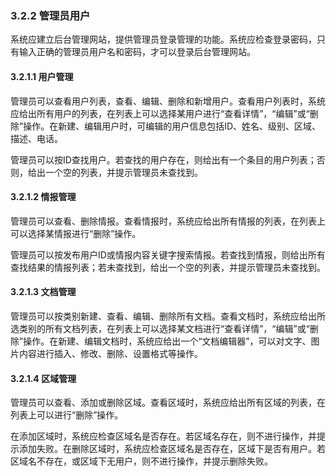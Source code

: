 
### 3.2.2 管理员用户

系统应建立后台管理网站，提供管理员登录管理的功能。系统应检查登录密码，只有输入正确的管理员用户名和密码，才可以登录后台管理网站。

#### 3.2.1.1 用户管理

管理员可以查看用户列表，查看、编辑、删除和新增用户。查看用户列表时，系统应给出所有用户的列表，在列表上可以选择某用户进行“查看详情”，“编辑”或“删除”操作。在新建、编辑用户时，可编辑的用户信息包括ID、姓名、级别、区域、描述、电话。

管理员可以按ID查找用户。若查找的用户存在，则给出有一个条目的用户列表；否则，给出一个空的列表，并提示管理员未查找到。

#### 3.2.1.2 情报管理

管理员可以查看、删除情报。查看情报时，系统应给出所有情报的列表，在列表上可以选择某情报进行“删除”操作。

管理员可以按发布用户ID或情报内容关键字搜索情报。若查找到情报，则给出所有查找结果的情报列表；若未查找到，给出一个空的列表，并提示管理员未查找到。

#### 3.2.1.3 文档管理

管理员可以按类别新建、查看、编辑、删除所有文档。查看文档时，系统应给出所选类别的所有文档列表，在列表上可以选择某文档进行“查看详情”，“编辑”或“删除”操作。在新建、编辑文档时，系统应给出一个“文档编辑器”，可以对文字、图片内容进行插入、修改、删除、设置格式等操作。

#### 3.2.1.4 区域管理

管理员可以查看、添加或删除区域。查看区域时，系统应给出所有区域的列表，在列表上可以进行“删除”操作。

在添加区域时，系统应检查区域名是否存在。若区域名存在，则不进行操作，并提示添加失败。在删除区域时，系统应检查区域名是否存在，区域下是否有用户。若区域名不存在，或区域下无用户，则不进行操作，并提示删除失败。



